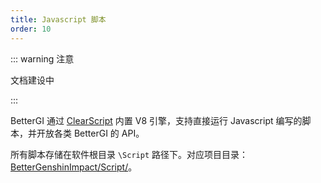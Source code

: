```yaml
---
title: Javascript 脚本
order: 10
---
```


::: warning 注意

文档建设中

:::

BetterGI 通过 [ClearScript](https://github.com/microsoft/ClearScript) 内置 V8 引擎，支持直接运行 Javascript 编写的脚本，并开放各类 BetterGI 的 API。

所有脚本存储在软件根目录 `\Script` 路径下。对应项目目录：[BetterGenshinImpact/Script/](https://github.com/babalae/better-genshin-impact/tree/main/BetterGenshinImpact/Script/)。



